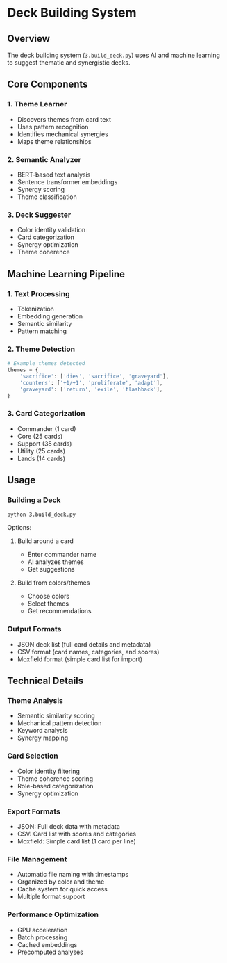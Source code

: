 # Deck Building System

## Overview
The deck building system (`3.build_deck.py`) uses AI and machine learning to suggest thematic and synergistic decks.

## Core Components

### 1. Theme Learner
- Discovers themes from card text
- Uses pattern recognition
- Identifies mechanical synergies
- Maps theme relationships

### 2. Semantic Analyzer
- BERT-based text analysis
- Sentence transformer embeddings
- Synergy scoring
- Theme classification

### 3. Deck Suggester
- Color identity validation
- Card categorization
- Synergy optimization
- Theme coherence

## Machine Learning Pipeline

### 1. Text Processing
- Tokenization
- Embedding generation
- Semantic similarity
- Pattern matching

### 2. Theme Detection
```python
# Example themes detected
themes = {
    'sacrifice': ['dies', 'sacrifice', 'graveyard'],
    'counters': ['+1/+1', 'proliferate', 'adapt'],
    'graveyard': ['return', 'exile', 'flashback'],
}
```

### 3. Card Categorization
- Commander (1 card)
- Core (25 cards)
- Support (35 cards)
- Utility (25 cards)
- Lands (14 cards)

## Usage

### Building a Deck
```bash
python 3.build_deck.py
```

Options:
1. Build around a card
   - Enter commander name
   - AI analyzes themes
   - Get suggestions

2. Build from colors/themes
   - Choose colors
   - Select themes
   - Get recommendations

### Output Formats
- JSON deck list (full card details and metadata)
- CSV format (card names, categories, and scores)
- Moxfield format (simple card list for import)

## Technical Details

### Theme Analysis
- Semantic similarity scoring
- Mechanical pattern detection
- Keyword analysis
- Synergy mapping

### Card Selection
- Color identity filtering
- Theme coherence scoring
- Role-based categorization
- Synergy optimization

### Export Formats
- JSON: Full deck data with metadata
- CSV: Card list with scores and categories
- Moxfield: Simple card list (1 card per line)

### File Management
- Automatic file naming with timestamps
- Organized by color and theme
- Cache system for quick access
- Multiple format support

### Performance Optimization
- GPU acceleration
- Batch processing
- Cached embeddings
- Precomputed analyses 